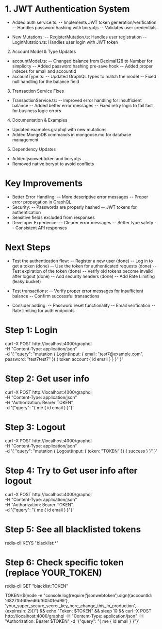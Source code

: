 # 1. JWT Authentication System
- Added auth.service.ts:
-- Implements JWT token generation/verification
-- Handles password hashing with bcryptjs
-- Validates user credentials

- New Mutations:
-- RegisterMutation.ts: Handles user registration
-- LoginMutation.ts: Handles user login with JWT token

2. Account Model & Type Updates
- accountModel.ts:
-- Changed balance from Decimal128 to Number for simplicity
-- Added password hashing pre-save hook
-- Added proper indexes for email and accountId
- accountType.ts:
-- Updated GraphQL types to match the model
-- Fixed null handling for the balance field

3. Transaction Service Fixes
- TransactionService.ts:
-- Improved error handling for insufficient balance
-- Added better error messages
-- Fixed retry logic to fail fast for business logic errors

4. Documentation & Examples
- Updated examples.graphql with new mutations
- Added MongoDB commands in mongoose.md for database management

5. Dependency Updates
- Added jsonwebtoken and bcryptjs
- Removed native bcrypt to avoid conflicts

# Key Improvements
- Better Error Handling:
-- More descriptive error messages
-- Proper error propagation in GraphQL
- Security:
-- Passwords are properly hashed
-- JWT tokens for authentication
- Sensitive fields excluded from responses
- Developer Experience:
-- Clearer error messages
-- Better type safety
-- Consistent API responses

# Next Steps
- Test the authentication flow:
-- Register a new user (done)
-- Log in to get a token (done)
-- Use the token for authenticated requests (done)
-- Test expiration of the token (done)
-- Verify old tokens become invalid after logout (done)
-- Add security headers (done)
-- Add Rate Limiting (leaky bucket)

- Test transactions:
-- Verify proper error messages for insufficient balance
-- Confirm successful transactions

- Consider adding:
-- Password reset functionality
-- Email verification
-- Rate limiting for auth endpoints


# Step 1: Login
curl -X POST http://localhost:4000/graphql \
  -H "Content-Type: application/json" \
  -d '{
    "query": "mutation { Login(input: { email: \"test7@example.com\", password: \"test7test7\" }) { token account { id email } } }"
  }'

# Step 2: Get user info
curl -X POST http://localhost:4000/graphql \
  -H "Content-Type: application/json" \
  -H "Authorization: Bearer TOKEN" \
  -d '{"query": "{ me { id email } }"}'

# Step 3: Logout
curl -X POST http://localhost:4000/graphql \
  -H "Content-Type: application/json" \
  -d '{
    "query": "mutation { Logout(input: { token: \"TOKEN\" }) { success } }"
  }'

# Step 4: Try to Get user info after logout
curl -X POST http://localhost:4000/graphql \
  -H "Content-Type: application/json" \
  -H "Authorization: Bearer TOKEN" \
  -d '{"query": "{ me { id email } }"}'

# Step 5: See all blacklisted tokens
redis-cli KEYS "blacklist:*"

# Step 6: Check specific token (replace YOUR_TOKEN)
redis-cli GET "blacklist:TOKEN"


TOKEN=$(node -e "console.log(require('jsonwebtoken').sign({accountId: '6827fbf60eed6bf60501ed99'}, 'your_super_secure_secret_key_here_change_this_in_production', {expiresIn: 2}))") && echo "Token: $TOKEN" && sleep 10 && curl -X POST http://localhost:4000/graphql -H "Content-Type: application/json" -H "Authorization: Bearer $TOKEN" -d '{"query": "{ me { id email } }"}'